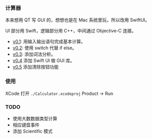 ### 计算器

本来想用 QT 写 GUI 的，想想也是在 Mac 系统里玩，所以改用 SwiftUI。

UI 部分用 Swift，逻辑部分用 C++，中间通过 Objective-C 连接。

- [v0.1](https://github.com/pansy-cx/Calc/tree/58e76feaeff80e5c0923a0c8273268e1def05906): 用输入输出语句完成基本计算。
- [v0.2](https://github.com/pansy-cx/Calc/tree/9aa3e69c36c41aee20bccc222e10296b5446eaab): 使用 switch 代替 if else。
- [v0.3](https://github.com/pansy-cx/Calc/tree/13f2f2853bc69e6b138717bbdeffaf6ba11f792f): 添加词法分析。
- [v0.4](https://github.com/pansy-cx/Calc/tree/e0d4757c21ae67c614482841561d54eb9df9a038) 添加 Swift UI 做 GUI 库。
- [v0.5](https://github.com/pansy-cx/Calc/tree/32b278060a1ea5219c29f2527e13a38d44d9cfef) 添加清除按钮功能

### 使用

XCode 打开 `./Calculator.xcodeproj`
Product -> Run

### TODO
- 使用大数数据类型计算
- 相应键盘事件
- 添加 Scientific 模式
